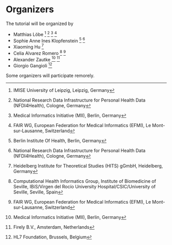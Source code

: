 # Organizers

The tutorial will be organized by

- Matthias Löbe [^1] [^2] [^3] [^4]
- Sophie Anne Ines Klopfenstein [^5] [^2]
- Xiaoming Hu [^6]
- Celia Alvarez Romero [^7] [^4]
- Alexander Zautke [^3] [^8]
- Giorgio Gangioli [^9]

Some organizers will participate remorely.

[^1]: IMISE University of Leipzig, Leipzig, Germany
[^2]: National Research Data Infrastructure for Personal Health Data (NFDI4Health), Cologne, Germany
[^3]: Medical Informatics Initiative (MII), Berlin, Germany
[^4]: FAIR WG, European Federation for Medical Informatics (EFMI), Le Mont-sur-Lausanne, Switzerland
[^5]: Berlin Institute Of Health, Berlin, Germany
[^6]: Heidelberg Institute for Theoretical Studies (HITS) gGmbH, Heidelberg, Germany
[^7]: Computational Health Informatics Group, Institute of Biomedicine of Seville, IBiS/Virgen del Rocío University Hospital/CSIC/University of Seville, Seville, Spain
[^8]: Firely B.V., Amsterdam, Netherlands
[^9]: HL7 Foundation, Brussels, Belgium
